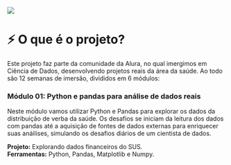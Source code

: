 ![](https://github.com/letpires/bootcamp_alura/blob/main/bootcamp.png)


<h1> ⚡ <b> O que é o projeto? </b> </h1>

Este projeto faz parte da comunidade da Alura, no qual imergimos em Ciência de Dados, desenvolvendo projetos reais da área da saúde. Ao todo são 12 semanas de imersão, divididos em 6 módulos:

<h3> Módulo 01:  Python e pandas para análise de dados reais </h3> 
Neste módulo vamos utilizar Python e Pandas para explorar os dados da distribuição de verba da saúde. Os desafios se iniciam da leitura dos dados com pandas até a aquisição de fontes de dados externas para enriquecer suas anáilises, simulando os desafios diários de um cientista de dados. 

<b>Projeto:</b> Explorando dados financeiros do SUS.<br>
<b>Ferramentas:</b> Python, Pandas, Matplotlib e Numpy.
